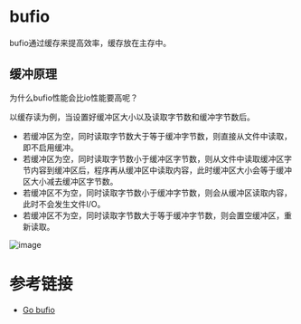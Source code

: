 # bufio

bufio通过缓存来提高效率，缓存放在主存中。

## 缓冲原理

为什么bufio性能会比io性能要高呢？

以缓存读为例，当设置好缓冲区大小以及读取字节数和缓冲字节数后。

* 若缓冲区为空，同时读取字节数大于等于缓冲字节数，则直接从文件中读取，即不启用缓冲。
* 若缓冲区为空，同时读取字节数小于缓冲区字节数，则从文件中读取缓冲区字节内容到缓冲区后，程序再从缓冲区中读取内容，此时缓冲区大小会等于缓冲区大小减去缓冲区字节数。
* 若缓冲区不为空，同时读取字节数小于缓冲字节数，则会从缓冲区读取内容，此时不会发生文件I/O。
* 若缓冲区不为空，同时读取字节数大于等于缓冲字节数，则会置空缓冲区，重新读取。

![image](https://github.com/user-attachments/assets/4f103da2-daad-46f5-8f28-1804f2c1c210)


# 参考链接

- [Go bufio](https://blog.csdn.net/JunChow520/article/details/115567330)
